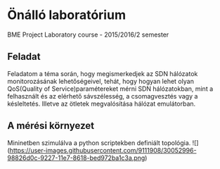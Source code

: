 # Önálló laboratórium
BME Project Laboratory course - 2015/2016/2 semester

## Feladat
Feladatom  a  téma  során,  hogy  megismerkedjek  az  SDN  hálózatok  monitorozásának lehetőségeivel, tehát, hogy hogyan lehet olyan QoS(Quality  of  Service)paramétereket mérni SDN hálózatokban, mint a felhasznált és az elérhető sávszélesség, a csomagvesztés vagy  a késleltetés. Illetve az ötletek megvalósítása hálózat emulátorban.

## A mérési környezet
Mininetben szimulálva a python scriptekben definiált topológia.
![] (https://user-images.githubusercontent.com/9111908/30052996-98826d0c-9227-11e7-8618-bed972ba1c3a.png)
